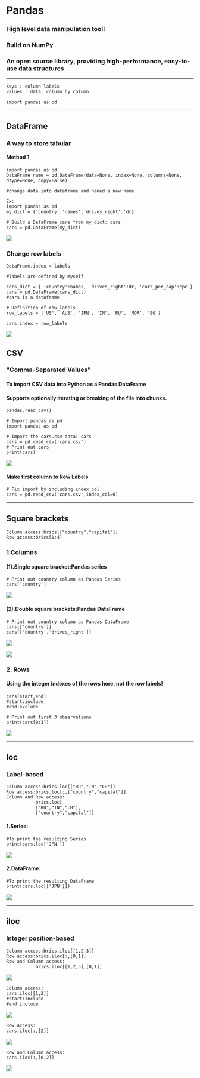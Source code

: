 # Pandas
### High level data manipulation tool!
### Build on NumPy
### An open source library, providing high-performance, easy-to-use data structures 

---


```
keys : column labels
values : data, column by column 
```
```
import pandas as pd
```


---
## DataFrame
### A way to store tabular
#### Method 1
```
import pandas as pd
DataFrame name = pd.DataFrame(data=None, index=None, columns=None, dtype=None, copy=False)

#change data into dataframe and named a new name
```
```=1
Ex:
import pandas as pd
my_dict = {'country':'names','drives_right':'dr}

# Build a DataFrame cars from my_dict: cars
cars = pd.DataFrame(my_dict)

```

 ![](https://i.imgur.com/2xc5i7N.png) 

### Change row labels

```
DataFrame.index = labels

#labels are defined by myself

```
```=1
cars_dict = { 'country':names, 'drives_right':dr, 'cars_per_cap':cpc }
cars = pd.DataFrame(cars_dict)
#cars is a dataframe

# Definition of row_labels
row_labels = ['US', 'AUS', 'JPN', 'IN', 'RU', 'MOR', 'EG']

cars.index = row_labels
```
![](https://i.imgur.com/KPgM20w.png)

## CSV
### "Comma-Separated Values"
#### To import CSV data into Python as a Pandas DataFrame
#### Supports optionally iterating or breaking of the file into chunks.

```
pandas.read_csv()
```

```=1
# Import pandas as pd
import pandas as pd

# Import the cars.csv data: cars
cars = pd.read_csv('cars.csv') 
# Print out cars
print(cars)
```
![](https://i.imgur.com/AB6HMhK.png)

#### Make first column to Row Labels
```=1
# Fix import by including index_col
cars = pd.read_csv('cars.csv',index_col=0)
```


---
## Square brackets
```
Column access:brics[["country","capital"]]
Row access:brics[1:4]
```
### 1.Columns
#### (1).Single square bracket:Pandas series
```=1
# Print out country column as Pandas Series
cars['country']
```
![](https://i.imgur.com/umux4S1.png)

#### (2).Double square brackets:Pandas DataFrame
```=1
# Print out country column as Pandas DataFrame
cars[['country']]
cars[['country','drives_right']]
```
![](https://i.imgur.com/JIuy0jw.png)

![](https://i.imgur.com/8iXgzi9.png)
### 2. Rows
#### Using the integer indexes of the rows here, not the row labels!
```
cars[start,end]
#start:include
#end:exclude
```
```=1
# Print out first 3 observations
print(cars[0:3])
```
![](https://i.imgur.com/YFfuP1O.png)

---


## loc
### Label-based
```
Column access:brics.loc[["RU","IN","CH"]]
Row access:brics.loc[:,["country","capital"]]
Column and Row access:
           brics.loc[
           ["RU","IN","CH"],
           ["country","capital"]]
```
#### 1.Series:
```=1
#To print the resulting Series
print(cars.loc['JPN'])
```
![](https://i.imgur.com/jRU9MNn.png)
#### 2.DataFrame:
```=1
#To print the resulting DataFrame
print(cars.loc[['JPN']])
```
![](https://i.imgur.com/HV8cBMl.png)

---

## iloc
### Integer position-based
```
Column access:brics.iloc[[1,2,3]]
Row access:brics.iloc[:,[0,1]]
Row and Column access:
           brics.iloc[[1,2,3],[0,1]]
```

![](https://i.imgur.com/BqRg8FK.png)

```=1
Column access:
cars.iloc[[1,2]]
#start:include
#end:include
```
![](https://i.imgur.com/T3qbj6E.png)
```=1
Row access:
cars.iloc[:,[2]]
```
![](https://i.imgur.com/ZnRZEM4.png)
```
Row and Column access:
cars.iloc[:,[0,2]]
```
![](https://i.imgur.com/YIChUNC.png)
